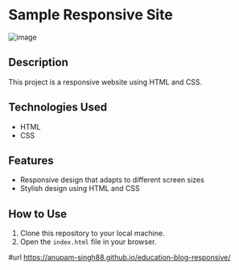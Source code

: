 # Sample Responsive Site

![image](https://github.com/anupam-singh88/education-blog-responsive/assets/89381022/be6c9799-cb02-488e-a526-24dbf05fedfc)


## Description
This project is a responsive website using HTML and CSS.

## Technologies Used
- HTML
- CSS

## Features
- Responsive design that adapts to different screen sizes
- Stylish design using HTML and CSS

## How to Use
1. Clone this repository to your local machine.
2. Open the `index.html` file in your browser.

#url
https://anupam-singh88.github.io/education-blog-responsive/
